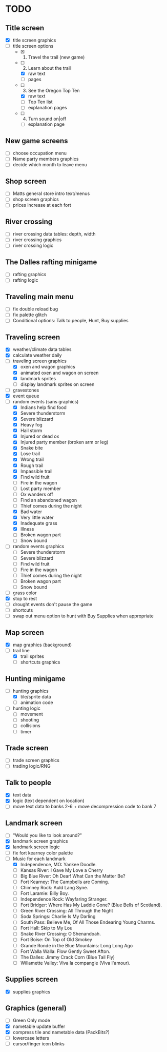 # TODO


## Title screen

- [x] title screen graphics
- [ ] title screen options
    - [x] 1. Travel the trail (new game)
    - [ ] 2. Learn about the trail
        - [x] raw text
        - [ ] pages
    - [ ] 3. See the Oregon Top Ten
        - [x] raw text
        - [ ] Top Ten list
        - [ ] explanation pages 
    - [ ] 4. Turn sound on|off
        - [ ] explanation page

## New game screens

- [ ] choose occupation menu
- [ ] Name party members graphics
- [ ] decide which month to leave menu

## Shop screen

- [ ] Matts general store intro text/menus
- [ ] shop screen graphics
- [ ] prices increase at each fort

## River crossing

- [ ] river crossing data tables: depth, width
- [ ] river crossing graphics
- [ ] river crossing logic

## The Dalles rafting minigame

- [ ] rafting graphics
- [ ] rafting logic

## Traveling main menu

- [ ] fix double reload bug
- [ ] fix palette glitch
- [ ] Conditional options: Talk to people, Hunt, Buy supplies

## Traveling screen

- [x] weather/climate data tables
- [x] calculate weather daily
- [ ] traveling screen graphics
    - [x] oxen and wagon graphics
    - [x] animated oxen and wagon on screen
    - [x] landmark sprites
    - [ ] display landmark sprites on screen
- [ ] gravestones
- [x] event queue
- [ ] random events (sans graphics)
  - [x] Indians help find food
  - [x] Severe thunderstorm
  - [x] Severe blizzard
  - [x] Heavy fog
  - [x] Hail storm
  - [x] Injured or dead ox
  - [x] Injured party member (broken arm or leg)
  - [x] Snake bite
  - [x] Lose trail
  - [x] Wrong trail
  - [x] Rough trail
  - [x] Impassible trail
  - [x] Find wild fruit
  - [ ] Fire in the wagon
  - [ ] Lost party member
  - [ ] Ox wanders off
  - [ ] Find an abandoned wagon
  - [ ] Thief comes during the night
  - [x] Bad water
  - [x] Very little water
  - [x] Inadequate grass
  - [x] Illness
  - [ ] Broken wagon part
  - [ ] Snow bound
- [ ] random events graphics
  - [ ] Severe thunderstorm
  - [ ] Severe blizzard
  - [ ] Find wild fruit
  - [ ] Fire in the wagon
  - [ ] Thief comes during the night
  - [ ] Broken wagon part
  - [ ] Snow bound
- [ ] grass color
- [x] stop to rest
- [ ] drought events don't pause the game
- [ ] shortcuts
- [ ] swap out menu option to hunt with Buy Supplies when appropriate

## Map screen

- [x] map graphics (background)
- [ ] trail line
    - [x] trail sprites
    - [ ] shortcuts graphics

## Hunting minigame

- [ ] hunting graphics
    - [x] tile/sprite data
    - [ ] animation code
- [ ] hunting logic
    - [ ] movement
    - [ ] shooting
    - [ ] collisions
    - [ ] timer

## Trade screen

- [ ] trade screen graphics
- [ ] trading logic/RNG

## Talk to people

- [x] text data
- [x] logic (text dependent on location)
- [ ] move text data to banks 2-6 + move decompression code to bank 7

## Landmark screen

- [ ] "Would you like to look around?"
- [x] landmark screen graphics
- [x] landmark screen logic
- [ ] fix fort kearney color palette
- [ ] Music for each landmark
    - [x] Independence, MO: Yankee Doodle.
    - [ ] Kansas River: I Gave My Love a Cherry
    - [ ] Big Blue River: Oh Dear!  What Can the Matter Be?
    - [ ] Fort Kearney: The Campbells are Coming.
    - [ ] Chimney Rock: Auld Lang Syne.
    - [ ] Fort Laramie: Billy Boy.
    - [ ] Independence Rock:  Wayfaring Stranger.
    - [ ] Fort Bridger:  Where Has My Laddie Gone?  (Blue Bells of Scotland).
    - [ ] Green River Crossing:  All Through the Night
    - [ ] Soda Springs: Charlie Is My Darling
    - [ ] South Pass: Believe Me, Of All Those Endearing Young Charms.
    - [ ] Fort Hall: Skip to My Lou
    - [ ] Snake River Crossing: O Shenandoah.
    - [ ] Fort Boise:  On Top of Old Smokey
    - [ ] Grande Ronde in the Blue Mountains: Long Long Ago
    - [ ] Fort Walla Walla:  Flow Gently Sweet Afton.
    - [ ] The Dalles: Jimmy Crack Corn (Blue Tail Fly)
    - [ ] Willamette Valley:  Viva la compangie (Viva l'amour).

## Supplies screen

- [x] supplies graphics

## Graphics (general)

- [ ] Green Only mode
- [x] nametable update buffer
- [x] compress tile and nametable data (PackBits?)
- [ ] lowercase letters
- [ ] cursor/finger icon blinks 
